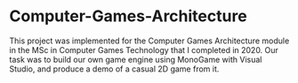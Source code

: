 # Computer-Games-Architecture
This project was implemented for the Computer Games Architecture module in the MSc in Computer Games Technology that I completed in 2020. Our task was to build our own game engine using MonoGame with Visual Studio, and produce a demo of a casual 2D game from it.
